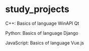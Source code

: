 # study_projects
C++:
  Basics of language
  WinAPI
  Qt
  
Python:
  Basics of language
  Django

JavaScript:
  Basics of language
  Vue.js
